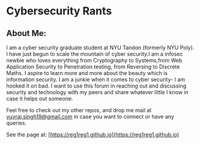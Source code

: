 # Cybersecurity Rants

## About Me:
I am a cyber security graduate student at NYU Tandon (formerly NYU Poly). I have just begun to scale the mountain of cyber security.I am a infosec newbie who loves everything from Cryptography to Systems,from Web Application Security to Penetration testing, from Reversing to Discrete Maths. I aspire to learn more and more about the beauty which is information security. I am a junkie when it comes to cyber security- I am hooked it on bad. I want to use this forum in reaching out and discussing security and technology with my peers and share whatever little I know in case it helps out someone.



Feel free to check out my other repos, and drop me mail at yuvraj.singh19@gmail.com in case you want to connect or have any queries.

See the page at: [https://reg1reg1.github.io](https://reg1reg1.github.io)



